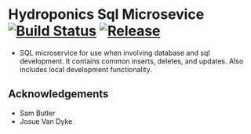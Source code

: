 # Hydroponics Sql Microsevice [![Build Status](https://github.com/hydroponics-system/hydro-sql-microservice/actions/workflows/build-production.yml/badge.svg)](https://github.com/hydroponics-system/hydro-sql-microservice/actions) [![Release](https://jitpack.io/v/hydroponics-system/hydro-sql-microservice.svg)](https://jitpack.io/#hydroponics-system/hydro-sql-microservice)

- SQL microservice for use when involving database and sql development. It contains common inserts, deletes, and updates. Also includes local development functionality.

<!-- ACKNOWLEDGEMENTS -->

## Acknowledgements

- Sam Butler
- Josue Van Dyke
